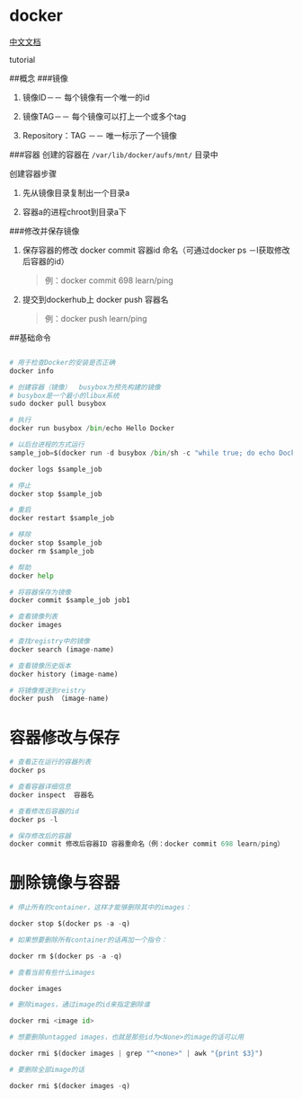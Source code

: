 # docker
[中文文档](http://www.widuu.com/docker/)

tutorial


##概念
###镜像
1. 镜像ID－－    每个镜像有一个唯一的id

2. 镜像TAG－－    每个镜像可以打上一个或多个tag

3. Repository：TAG －－   唯一标示了一个镜像

###容器
创建的容器在 `/var/lib/docker/aufs/mnt/` 目录中

创建容器步骤

1. 先从镜像目录复制出一个目录a

2. 容器a的进程chroot到目录a下

###修改并保存镜像

1. 保存容器的修改 docker commit 容器id 命名（可通过docker ps －l获取修改后容器的id）

	>例：docker commit 698 learn/ping 

2. 提交到dockerhub上  docker push 容器名

	>例：docker push learn/ping
	



##基础命令

```python

# 用于检查Docker的安装是否正确
docker info

# 创建容器（镜像）  busybox为预先构建的镜像
# busybox是一个最小的libux系统
sudo docker pull busybox

# 执行
docker run busybox /bin/echo Hello Docker

# 以后台进程的方式运行
sample_job=$(docker run -d busybox /bin/sh -c "while true; do echo Docker; sleep 1; done")

docker logs $sample_job

# 停止
docker stop $sample_job

# 重启
docker restart $sample_job

# 移除
docker stop $sample_job
docker rm $sample_job

# 帮助
docker help

# 将容器保存为镜像
docker commit $sample_job job1

# 查看镜像列表
docker images

# 查找registry中的镜像
docker search (image-name)

# 查看镜像历史版本
docker history (image-name)

# 将镜像推送到reistry
docker push （image-name)

```

# 容器修改与保存

```python
# 查看正在运行的容器列表
docker ps

# 查看容器详细信息
docker inspect  容器名

# 查看修改后容器的id
docker ps -l

# 保存修改后的容器
docker commit 修改后容器ID 容器重命名（例：docker commit 698 learn/ping）

```

# 删除镜像与容器

```python
# 停止所有的container，这样才能够删除其中的images：

docker stop $(docker ps -a -q)

# 如果想要删除所有container的话再加一个指令：

docker rm $(docker ps -a -q)

# 查看当前有些什么images

docker images

# 删除images，通过image的id来指定删除谁

docker rmi <image id>

# 想要删除untagged images，也就是那些id为<None>的image的话可以用

docker rmi $(docker images | grep "^<none>" | awk "{print $3}")

# 要删除全部image的话

docker rmi $(docker images -q)

```
